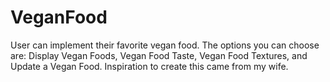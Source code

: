 # VeganFood
User can implement their favorite vegan food. The options you can choose are: Display Vegan Foods, Vegan Food Taste, Vegan Food Textures, and Update a Vegan Food. Inspiration to create this came from my wife. 
